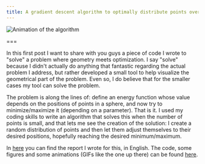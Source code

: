 ```yaml
---
title: A gradient descent algorithm to optimally distribute points over a sphere
---
```


![Animation of the algorithm](./n6s-2.webp)

===

In this first post I want to share with you guys a piece of code I wrote to "solve" a problem where geometry meets optimization. I say "solve" because I didn't actually do anything that fantastic regarding the actual problem I address, but rather developed a small tool to help visualize the geometrical part of the problem. Even so, I do believe that for the smaller cases my tool can solve the problem.

The problem is along the lines of: define an energy function whose value depends on the positions of points in a sphere, and now try to minimize/maximize it (depending on a parameter). That is it. I used my coding skills to write an algorithm that solves this when the number of points is small, and that lets me see the creation of the solution: I create a random distribution of points and then let them adjust themselves to their desired positions, hopefully reaching the desired minimum/maximum.

In [here](https://drive.google.com/file/d/0ByBeLS6ciLYVVTdjTHdVTVF5dWc/view?usp=sharing) you can find the report I wrote for this, in English. The code, some figures and some animations (GIFs like the one up there) can be found [here](https://drive.google.com/file/d/0ByBeLS6ciLYVTjlZRTVRT1NZWGc/view?usp=sharing).